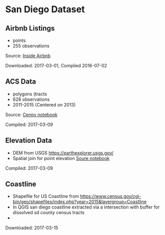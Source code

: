 # San Diego Dataset



## Airbnb Listings

- points
- 255 observations

Source: [Inside Airbnb](http://data.insideairbnb.com/united-states/ca/san-diego/2016-07-07/data/listings.csv.gz)

Downloaded: 2017-03-01, Complied 2016-07-02


## ACS Data


- polygons (tracts
- 628 observations
- 2011-2015 (Centered on 2013)

Source: [Cenpy notebook](https://github.com/sjsrey/gds/blob/sandiego/chapters/data/sandiego/san_diego_acs.ipynb)

Compiled: 2017-03-09


## Elevation Data

- DEM from USGS  https://earthexplorer.usgs.gov/
- Spatial join for point elevation [Soure notebook](https://github.com/sjsrey/gds/blob/sandiego/chapters/data/sandiego/sampling_elevation.ipynb)


Compiled: 2017-03-09

## Coastline

- Shapefile for US Coastline from https://www.census.gov/cgi-bin/geo/shapefiles/index.php?year=2015&layergroup=Coastline
- In QGIS san diego coastline extracted via a intersection with buffer for dissolved sd county census tracts
-

Downloaded: 2017-03-15


